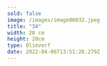 ```yaml
---
sold: false
image: /images/image00032.jpeg
title: "34"
width: 20 cm
height: 20cm
type: Olieverf
date: 2022-04-06T13:51:28.279Z
---
```

